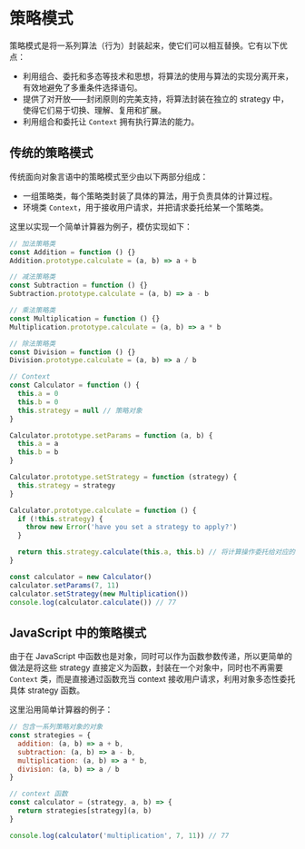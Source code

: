# 策略模式

策略模式是将一系列算法（行为）封装起来，使它们可以相互替换。它有以下优点：

* 利用组合、委托和多态等技术和思想，将算法的使用与算法的实现分离开来，有效地避免了多重条件选择语句。
* 提供了对开放——封闭原则的完美支持，将算法封装在独立的 strategy 中，使得它们易于切换、理解、复用和扩展。
* 利用组合和委托让 `Context` 拥有执行算法的能力。

## 传统的策略模式

传统面向对象言语中的策略模式至少由以下两部分组成：

* 一组策略类，每个策略类封装了具体的算法，用于负责具体的计算过程。
* 环境类 `Context`，用于接收用户请求，并把请求委托给某一个策略类。

这里以实现一个简单计算器为例子，模仿实现如下：

```js
// 加法策略类
const Addition = function () {}
Addition.prototype.calculate = (a, b) => a + b

// 减法策略类
const Subtraction = function () {}
Subtraction.prototype.calculate = (a, b) => a - b

// 乘法策略类
const Multiplication = function () {}
Multiplication.prototype.calculate = (a, b) => a * b

// 除法策略类
const Division = function () {}
Division.prototype.calculate = (a, b) => a / b

// Context
const Calculator = function () {
  this.a = 0
  this.b = 0
  this.strategy = null // 策略对象
}

Calculator.prototype.setParams = function (a, b) {
  this.a = a
  this.b = b
}

Calculator.prototype.setStrategy = function (strategy) {
  this.strategy = strategy
}

Calculator.prototype.calculate = function () {
  if (!this.strategy) {
    throw new Error('have you set a strategy to apply?')
  }

  return this.strategy.calculate(this.a, this.b) // 将计算操作委托给对应的策略对象
}

const calculator = new Calculator()
calculator.setParams(7, 11)
calculator.setStrategy(new Multiplication())
console.log(calculator.calculate()) // 77
```

## JavaScript 中的策略模式

由于在 JavaScript 中函数也是对象，同时可以作为函数参数传递，所以更简单的做法是将这些 strategy 直接定义为函数，封装在一个对象中，同时也不再需要 `Context` 类，而是直接通过函数充当 context 接收用户请求，利用对象多态性委托具体 strategy 函数。

这里沿用简单计算器的例子：

```js
// 包含一系列策略对象的对象
const strategies = {
  addition: (a, b) => a + b,
  subtraction: (a, b) => a - b,
  multiplication: (a, b) => a * b,
  division: (a, b) => a / b
}

// context 函数
const calculator = (strategy, a, b) => {
  return strategies[strategy](a, b)
}

console.log(calculator('multiplication', 7, 11)) // 77
```
